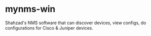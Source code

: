 # mynms-win
Shahzad's NMS software that can discover devices, view configs, do configurations for Cisco &amp; Juniper devices.
